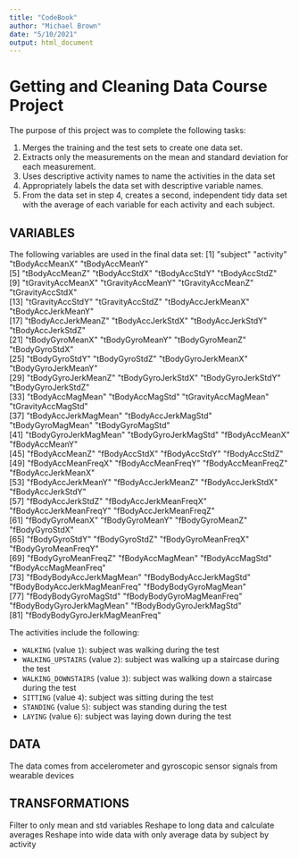 ```yaml
---
title: "CodeBook"
author: "Michael Brown"
date: "5/10/2021"
output: html_document
---
```

# Getting and Cleaning Data Course Project
The purpose of this project was to complete the following tasks:
  1. Merges the training and the test sets to create one data set.
  2. Extracts only the measurements on the mean and standard deviation for each measurement. 
  3. Uses descriptive activity names to name the activities in the data set
  4. Appropriately labels the data set with descriptive variable names. 
  5. From the data set in step 4, creates a second, independent tidy data set with the average of each variable for each activity and each subject.
  
## VARIABLES
The following variables are used in the final data set:
[1] "subject"                      "activity"                     "tBodyAccMeanX"                "tBodyAccMeanY"               
 [5] "tBodyAccMeanZ"                "tBodyAccStdX"                 "tBodyAccStdY"                 "tBodyAccStdZ"                
 [9] "tGravityAccMeanX"             "tGravityAccMeanY"             "tGravityAccMeanZ"             "tGravityAccStdX"             
[13] "tGravityAccStdY"              "tGravityAccStdZ"              "tBodyAccJerkMeanX"            "tBodyAccJerkMeanY"           
[17] "tBodyAccJerkMeanZ"            "tBodyAccJerkStdX"             "tBodyAccJerkStdY"             "tBodyAccJerkStdZ"            
[21] "tBodyGyroMeanX"               "tBodyGyroMeanY"               "tBodyGyroMeanZ"               "tBodyGyroStdX"               
[25] "tBodyGyroStdY"                "tBodyGyroStdZ"                "tBodyGyroJerkMeanX"           "tBodyGyroJerkMeanY"          
[29] "tBodyGyroJerkMeanZ"           "tBodyGyroJerkStdX"            "tBodyGyroJerkStdY"            "tBodyGyroJerkStdZ"           
[33] "tBodyAccMagMean"              "tBodyAccMagStd"               "tGravityAccMagMean"           "tGravityAccMagStd"           
[37] "tBodyAccJerkMagMean"          "tBodyAccJerkMagStd"           "tBodyGyroMagMean"             "tBodyGyroMagStd"             
[41] "tBodyGyroJerkMagMean"         "tBodyGyroJerkMagStd"          "fBodyAccMeanX"                "fBodyAccMeanY"               
[45] "fBodyAccMeanZ"                "fBodyAccStdX"                 "fBodyAccStdY"                 "fBodyAccStdZ"                
[49] "fBodyAccMeanFreqX"            "fBodyAccMeanFreqY"            "fBodyAccMeanFreqZ"            "fBodyAccJerkMeanX"           
[53] "fBodyAccJerkMeanY"            "fBodyAccJerkMeanZ"            "fBodyAccJerkStdX"             "fBodyAccJerkStdY"            
[57] "fBodyAccJerkStdZ"             "fBodyAccJerkMeanFreqX"        "fBodyAccJerkMeanFreqY"        "fBodyAccJerkMeanFreqZ"       
[61] "fBodyGyroMeanX"               "fBodyGyroMeanY"               "fBodyGyroMeanZ"               "fBodyGyroStdX"               
[65] "fBodyGyroStdY"                "fBodyGyroStdZ"                "fBodyGyroMeanFreqX"           "fBodyGyroMeanFreqY"          
[69] "fBodyGyroMeanFreqZ"           "fBodyAccMagMean"              "fBodyAccMagStd"               "fBodyAccMagMeanFreq"         
[73] "fBodyBodyAccJerkMagMean"      "fBodyBodyAccJerkMagStd"       "fBodyBodyAccJerkMagMeanFreq"  "fBodyBodyGyroMagMean"        
[77] "fBodyBodyGyroMagStd"          "fBodyBodyGyroMagMeanFreq"     "fBodyBodyGyroJerkMagMean"     "fBodyBodyGyroJerkMagStd"     
[81] "fBodyBodyGyroJerkMagMeanFreq"

The activities include the following:
* `WALKING` (value `1`): subject was walking during the test
* `WALKING_UPSTAIRS` (value `2`): subject was walking up a staircase during the test
* `WALKING_DOWNSTAIRS` (value `3`): subject was walking down a staircase during the test
* `SITTING` (value `4`): subject was sitting during the test
* `STANDING` (value `5`): subject was standing during the test
* `LAYING` (value `6`): subject was laying down during the test

## DATA
The data comes from accelerometer and gyroscopic sensor signals from wearable devices

## TRANSFORMATIONS

Filter to only mean and std variables
Reshape to long data and calculate averages
Reshape into wide data with only average data by subject by activity